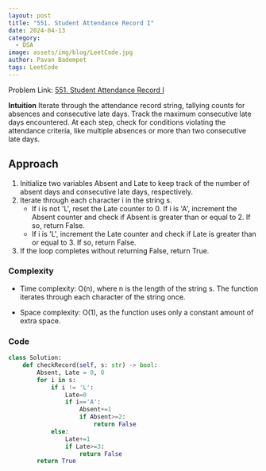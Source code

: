 ```yaml
---
layout: post
title: "551. Student Attendance Record I"
date: 2024-04-13
category:
  - DSA
image: assets/img/blog/LeetCode.jpg
author: Pavan Badempet
tags: LeetCode
---
```


Problem Link: [551. Student Attendance Record I](https://leetcode.com/problems/student-attendance-record-i/description/)

**Intuition**
Iterate through the attendance record string, tallying counts for absences and consecutive late days. Track the maximum consecutive late days encountered. At each step, check for conditions violating the attendance criteria, like multiple absences or more than two consecutive late days.

**Approach**
---
1. Initialize two variables Absent and Late to keep track of the number of absent days and consecutive late days, respectively.
2. Iterate through each character i in the string s.
    - If i is not 'L', reset the Late counter to 0. If i is 'A', increment the Absent counter and check if Absent is greater than or equal to 2. If so, return False.
    - If i is 'L', increment the Late counter and check if Late is greater than or equal to 3. If so, return False.
3. If the loop completes without returning False, return True.

### Complexity
- Time complexity:
O(n), where n is the length of the string s. The function iterates through each character of the string once.

- Space complexity:
O(1), as the function uses only a constant amount of extra space.

### Code
```python
class Solution:
    def checkRecord(self, s: str) -> bool:
        Absent, Late = 0, 0
        for i in s:
            if i != 'L':
                Late=0
                if i=='A':
                    Absent+=1
                    if Absent>=2:
                        return False
            else:
                Late+=1
                if Late>=3:
                    return False
        return True
```
